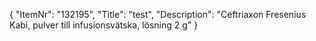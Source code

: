 {
  "ItemNr": "132195",
  "Title": "test",
  "Description": "Ceftriaxon Fresenius Kabi, pulver till infusionsvätska, lösning 2 g"
}